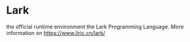 # Lark
the official runtime environment the Lark Programming Language. More information on https://www.liric.cn/lark/
